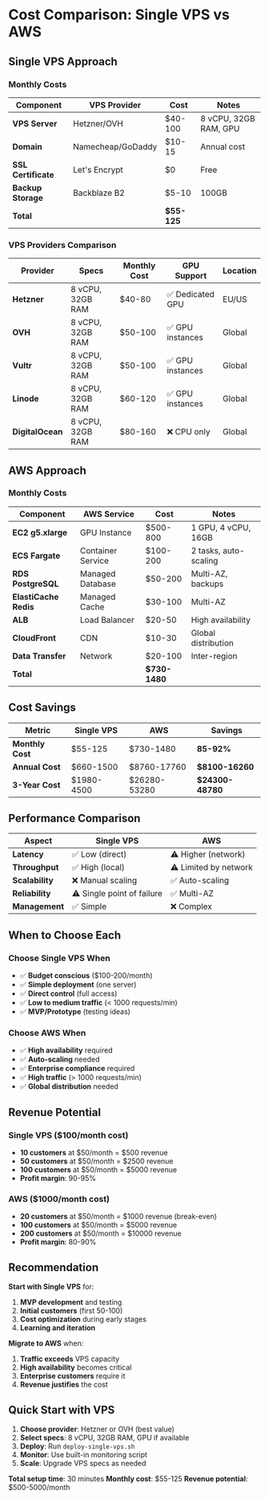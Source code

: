 # Cost Comparison: Single VPS vs AWS

## Single VPS Approach

### Monthly Costs

| Component | VPS Provider | Cost | Notes |
|-----------|-------------|------|-------|
| **VPS Server** | Hetzner/OVH | $40-100 | 8 vCPU, 32GB RAM, GPU |
| **Domain** | Namecheap/GoDaddy | $10-15 | Annual cost |
| **SSL Certificate** | Let's Encrypt | $0 | Free |
| **Backup Storage** | Backblaze B2 | $5-10 | 100GB |
| **Total** | | **$55-125** | |

### VPS Providers Comparison

| Provider | Specs | Monthly Cost | GPU Support | Location |
|----------|-------|-------------|-------------|----------|
| **Hetzner** | 8 vCPU, 32GB RAM | $40-80 | ✅ Dedicated GPU | EU/US |
| **OVH** | 8 vCPU, 32GB RAM | $50-100 | ✅ GPU instances | Global |
| **Vultr** | 8 vCPU, 32GB RAM | $50-100 | ✅ GPU instances | Global |
| **Linode** | 8 vCPU, 32GB RAM | $60-120 | ✅ GPU instances | Global |
| **DigitalOcean** | 8 vCPU, 32GB RAM | $80-160 | ❌ CPU only | Global |

## AWS Approach

### Monthly Costs

| Component | AWS Service | Cost | Notes |
|-----------|-------------|------|-------|
| **EC2 g5.xlarge** | GPU Instance | $500-800 | 1 GPU, 4 vCPU, 16GB |
| **ECS Fargate** | Container Service | $100-200 | 2 tasks, auto-scaling |
| **RDS PostgreSQL** | Managed Database | $50-200 | Multi-AZ, backups |
| **ElastiCache Redis** | Managed Cache | $30-100 | Multi-AZ |
| **ALB** | Load Balancer | $20-50 | High availability |
| **CloudFront** | CDN | $10-30 | Global distribution |
| **Data Transfer** | Network | $20-100 | Inter-region |
| **Total** | | **$730-1480** | |

## Cost Savings

| Metric | Single VPS | AWS | Savings |
|--------|------------|-----|---------|
| **Monthly Cost** | $55-125 | $730-1480 | **85-92%** |
| **Annual Cost** | $660-1500 | $8760-17760 | **$8100-16260** |
| **3-Year Cost** | $1980-4500 | $26280-53280 | **$24300-48780** |

## Performance Comparison

| Aspect | Single VPS | AWS |
|--------|------------|-----|
| **Latency** | ✅ Low (direct) | ⚠️ Higher (network) |
| **Throughput** | ✅ High (local) | ⚠️ Limited by network |
| **Scalability** | ❌ Manual scaling | ✅ Auto-scaling |
| **Reliability** | ⚠️ Single point of failure | ✅ Multi-AZ |
| **Management** | ✅ Simple | ❌ Complex |

## When to Choose Each

### Choose Single VPS When

- ✅ **Budget conscious** ($100-200/month)
- ✅ **Simple deployment** (one server)
- ✅ **Direct control** (full access)
- ✅ **Low to medium traffic** (< 1000 requests/min)
- ✅ **MVP/Prototype** (testing ideas)

### Choose AWS When

- ✅ **High availability** required
- ✅ **Auto-scaling** needed
- ✅ **Enterprise compliance** required
- ✅ **High traffic** (> 1000 requests/min)
- ✅ **Global distribution** needed

## Revenue Potential

### Single VPS ($100/month cost)

- **10 customers** at $50/month = $500 revenue
- **50 customers** at $50/month = $2500 revenue
- **100 customers** at $50/month = $5000 revenue
- **Profit margin**: 90-95%

### AWS ($1000/month cost)

- **20 customers** at $50/month = $1000 revenue (break-even)
- **100 customers** at $50/month = $5000 revenue
- **200 customers** at $50/month = $10000 revenue
- **Profit margin**: 80-90%

## Recommendation

**Start with Single VPS** for:

1. **MVP development** and testing
2. **Initial customers** (first 50-100)
3. **Cost optimization** during early stages
4. **Learning and iteration**

**Migrate to AWS** when:

1. **Traffic exceeds** VPS capacity
2. **High availability** becomes critical
3. **Enterprise customers** require it
4. **Revenue justifies** the cost

## Quick Start with VPS

1. **Choose provider**: Hetzner or OVH (best value)
2. **Select specs**: 8 vCPU, 32GB RAM, GPU if available
3. **Deploy**: Run `deploy-single-vps.sh`
4. **Monitor**: Use built-in monitoring script
5. **Scale**: Upgrade VPS specs as needed

**Total setup time**: 30 minutes
**Monthly cost**: $55-125
**Revenue potential**: $500-5000/month
